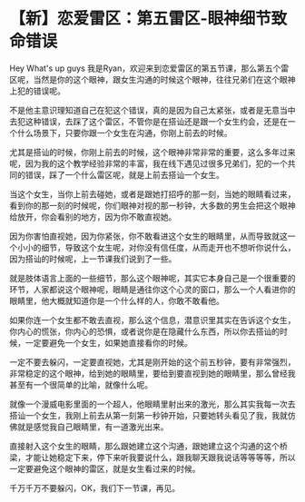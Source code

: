# 【新】恋爱雷区：第五雷区-眼神细节致命错误

Hey What's up guys 我是Ryan，欢迎来到恋爱雷区的第五节课，那么第五个雷区呢，当然是你的这个眼神，跟女生沟通的时候这个眼神，往往兄弟们在这个眼神上犯的错误呢。

不是他主意识理知道自己在犯这个错误，真的是因为自己太紧张，或者是无意当中去犯这种错误，去踩了这个雷区，不管你是在搭讪还是跟一个女生约会，还是在一个什么场景下，只要你跟一个女生在沟通，你刚上前去的时候。

尤其是搭讪的时候，你刚上前去的时候，这个眼神非常非常的重要，这么多年过来呢，因为我的这个教学经验非常的丰富，我在线下遇见过很多兄弟们，犯的一个共同的错误，踩了一个什么雷区呢，就是上前去搭讪一个女生。

当这个女生，当你上前去碰她，或者是跟她打招呼的那一刻，当她的眼睛看过来，看到你的那一刻的时候呢，你们眼神对视的那一秒钟，大多数的男生会把这个眼神给放开，你会看别的地方，因为你不敢直视她。

因为你害怕直视她，因为你紧张，你不敢看进这个女生的眼睛里，从而导致就这一个小小的细节，导致这个女生呢，对你没有信任度，从而走开也不想听你说什么，因为搭讪的时候呢，上一节课我们说到了一些。

就是肢体语言上面的一些细节，那么这个眼神呢，其实它本身自己是一个很重要的环节，人家都说这个眼神呢，眼睛是通往你这个心灵的窗口，那么一个人看进你的眼睛里，他大概就知道你是一个什么样的人，你敢不敢看他。

如果你连一个女生都不敢去直视，那么这个信息，潜意识里其实在告诉这个女生，你内心的慌张，你内心的恐惧，或者说你是在隐藏什么东西，所以你去搭讪的时候，一定要避免一个女生，如果她直接看你的时候。

一定不要去躲闪，一定要直视她，尤其是刚开始的这个前五秒钟，要有非常强烈，非常稳定的这个眼神，给到她的眼睛里，要给到要直视到她的眼睛里，那么曾经我甚至有一个很简单的比喻，就像什么呢。

就像一个漫威电影里面的一个超人，他眼睛里射出来的激光，那么其实我每一次去搭讪一个女生，我刚上前去从第一刻第一秒钟开始，只要她转头看见了我，我就仿佛就是感觉我自己眼睛里，有一道激光出来。

直接射入这个女生的眼睛，那么跟她建立这个沟通，跟她建立这个沟通的这个桥梁，才能让她稳定下来，停下来听我要说什么，跟我聊天跟我说话等等等等，所以一定要避免这个眼神的雷区，就是女生看过来的时候。

千万千万不要躲闪，OK，我们下一节课，再见。